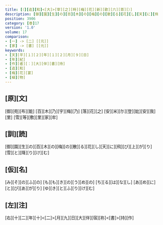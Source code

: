 ```yaml
---
title: [（][追][和]<[大]>[宰][之][時][梅][花][新][歌][六][首][）]
description: [御][園][生][の][百][木][の][梅][の][散][る][花][し][天][に][飛][び][上][が][り][雪][と][降][り][け][む]
position: 3906
category: [巻]17
version: '1.0'
volume: 17
comparison:
- [一] -> [二] [[元]]
- [家] -> [書] [[元]]
keywords:
- [天][平][１][２][年][１][２][月][９][日]
- [年][紀]
- [作][者][：][大][伴][書][持]
- [追][和]
- [梅][花][宴]
- [植][物]
---
```


## [原][文]

[御][苑][布][能] [百][木][乃][宇][梅][乃] [落][花][之] [安][米][尓][登][妣][安][我][里] [雪][等][敷][里][家][牟]

## [訓][読]

[御][園][生][の][百][木][の][梅][の][散][る][花][し][天][に][飛][び][上][が][り][雪][と][降][り][け][む]

## [仮][名]

[み][そ][の][ふ][の] [も][も][き][の][う][め][の] [ち][る][は][な][し] [あ][め][に][と][び][あ][が][り] [ゆ][き][と][ふ][り][け][む]

## [左][注]

[右][十][二][年][十]<[二]>[月][九][日][大][伴][宿][祢]<[書]>[持][作]
